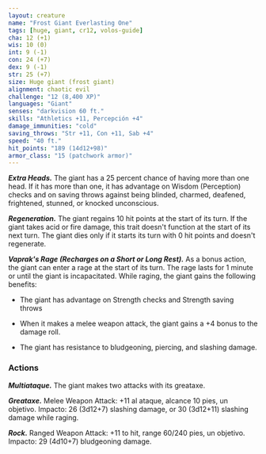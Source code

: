 ```yaml
---
layout: creature
name: "Frost Giant Everlasting One"
tags: [huge, giant, cr12, volos-guide]
cha: 12 (+1)
wis: 10 (0)
int: 9 (-1)
con: 24 (+7)
dex: 9 (-1)
str: 25 (+7)
size: Huge giant (frost giant)
alignment: chaotic evil
challenge: "12 (8,400 XP)"
languages: "Giant"
senses: "darkvision 60 ft."
skills: "Athletics +11, Percepción +4"
damage_immunities: "cold"
saving_throws: "Str +11, Con +11, Sab +4"
speed: "40 ft."
hit_points: "189 (14d12+98)"
armor_class: "15 (patchwork armor)"
---
```


***Extra Heads.*** The giant has a 25 percent chance of having more than one head. If it has more than one, it has advantage on Wisdom (Perception) checks and on saving throws against being blinded, charmed, deafened, frightened, stunned, or knocked unconscious.

***Regeneration.*** The giant regains 10 hit points at the start of its turn. If the giant takes acid or fire damage, this trait doesn't function at the start of its next turn. The giant dies only if it starts its turn with 0 hit points and doesn't regenerate.

***Vaprak's Rage (Recharges on a Short or Long Rest).*** As a bonus action, the giant can enter a rage at the start of its turn. The rage lasts for 1 minute or until the giant is incapacitated. While raging, the giant gains the following benefits:

- The giant has advantage on Strength checks and Strength saving throws

- When it makes a melee weapon attack, the giant gains a +4 bonus to the damage roll.

- The giant has resistance to bludgeoning, piercing, and slashing damage.

### Actions

***Multiataque.*** The giant makes two attacks with its greataxe.

***Greataxe.*** Melee Weapon Attack: +11 al ataque, alcance 10 pies, un objetivo. Impacto: 26 (3d12+7) slashing damage, or 30 (3d12+11) slashing damage while raging.

***Rock.*** Ranged Weapon Attack: +11 to hit, range 60/240 pies, un objetivo. Impacto: 29 (4d10+7) bludgeoning damage.